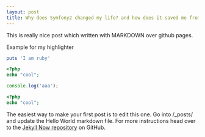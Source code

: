 ```yaml
---
layout: post
title: Why does Symfony2 changed my life? and how does it saved me from hell.
---
```


This is really nice post which written with MARKDOWN over github pages.

Example for my highlighter

```ruby
puts 'I am ruby'
```
```php
<?php
echo "cool";
```
```js
console.log('aaa');
```

```php
<?php
echo "cool";
```

The easiest way to make your first post is to edit this one. Go into /_posts/ and update the Hello World markdown file. For more instructions head over to the [Jekyll Now repository](https://github.com/barryclark/jekyll-now) on GitHub.
